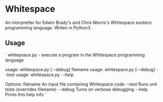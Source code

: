 # Whitespace
An interpretter for Edwin Brady's and Chris Morris's Whitespace esoteric programming language.  Writen in Python3.

## Usage
`
whitepsace.py - execute a program in the Whitespace programming language

usage: whitespace.py [--debug] filename
usage: whitespace.py [--debug] --test
usage: whitespace.py --help

Options:
  filename                An input file containing Whitespace code
  --test                  Runs unit tests (overrides filename)
  --debug                 Turns on verbose debugging
  --help                  Prints this help info
  `

